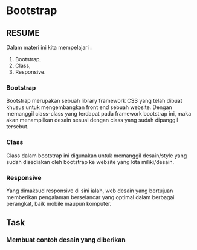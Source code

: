 # Bootstrap
## RESUME
Dalam materi ini kita mempelajari :
 1. Bootstrap,
 2. Class,
 3. Responsive.
 ### Bootstrap
Bootstrap merupakan sebuah library framework CSS yang telah dibuat khusus untuk mengembangkan front end sebuah website. Dengan memanggil class-class yang terdapat pada framework bootstrap ini, maka akan menampilkan desain sesuai dengan class yang sudah dipanggil tersebut.

### Class
Class dalam bootstrap ini digunakan untuk memanggil desain/style yang sudah disediakan oleh bootstrap ke website yang kita miliki/desain.

### Responsive
Yang dimaksud responsive di sini ialah, web desain yang bertujuan memberikan pengalaman berselancar yang optimal dalam berbagai perangkat, baik mobile maupun komputer.

## Task
### Membuat contoh desain yang diberikan 